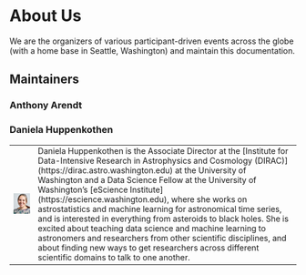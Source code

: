 # About Us

We are the organizers of various participant-driven events across the globe (with a home base in Seattle, Washington) and 
maintain this documentation. 

## Maintainers

### Anthony Arendt



### Daniela Huppenkothen
<table>
    <tr>
        <td><img src="img/dhuppenkothen.jpg" alt="portrait of Daniela Huppenkothen"></td>
        <td> Daniela Huppenkothen is the Associate Director at the [Institute for Data-Intensive Research in Astrophysics and Cosmology (DIRAC)](https://dirac.astro.washington.edu) at the University of Washington and a Data Science Fellow at the University of Washington’s [eScience Institute](https://escience.washington.edu), where she works on astrostatistics and machine learning for astronomical time series, and is interested in everything from asteroids to black holes. She is excited about teaching data science and machine learning to astronomers and researchers from other scientific disciplines, and about finding new ways to get researchers across different scientific domains to talk to one another.</td>
    </tr>
</table>






